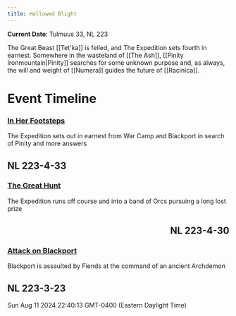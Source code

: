 ```yaml
---
title: Hollowed Blight
---
```

 **Current Date**: Tulmuus 33, NL 223
 
The Great Beast [[Tet'ka]] is felled, and The Expedition sets fourth in earnest. Somewhere in the wasteland of [[The Ash]], [[Pinity Ironmountain|Pinity]] searches for some unknown purpose and, as always, the will and weight of [[Numera]] guides the future of [[Racinica]]. 

# Event Timeline 
<!--TIMELINE BEGIN tags='recap'-->
<div xmlns="http://www.w3.org/1999/xhtml"><div class="timeline"><div class="timeline-container timeline-left" timeline-date="00223-00004-00033-00000" collapsed="false" style="--timeline-indent: 0;"><div class="timeline-event-list" style="display: block"><div class="timeline-card"><article><h3><a class="internal-link" href="History/In Her Footsteps.md">In Her Footsteps</a></h3></article><p>The Expedition sets out in earnest from War Camp and Blackport in search of Pinity and more answers</p></div></div><h2 style="text-align: left;">NL 223-4-33</h2></div><div class="timeline-container timeline-right" timeline-date="00223-00004-00030-00000" collapsed="false" style="--timeline-indent: 0;"><div class="timeline-event-list" style="display: block"><div class="timeline-card"><article><h3><a class="internal-link" href="History/The Great Hunt.md">The Great Hunt</a></h3></article><p>The Expedition runs off course and into a band of Orcs pursuing a long lost prize</p></div></div><h2 style="text-align: right;">NL 223-4-30</h2></div><div class="timeline-container timeline-left" timeline-date="00223-00003-00023-00000" collapsed="false" style="--timeline-indent: 0;"><div class="timeline-event-list" style="display: block"><div class="timeline-card"><article><h3><a class="internal-link" href="History/Attack on Blackport.md">Attack on Blackport</a></h3></article><p>Blackport is assaulted by Fiends at the command of an ancient Archdemon</p></div></div><h2 style="text-align: left;">NL 223-3-23</h2></div></div><div class="timeline-rendered">Sun Aug 11 2024 22:40:13 GMT-0400 (Eastern Daylight Time)</div></div><!--TIMELINE END-->